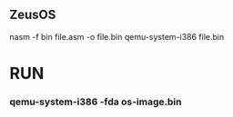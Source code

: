 ZeusOS
------------------------------------------
nasm -f bin file.asm -o file.bin
qemu-system-i386 file.bin

# RUN #
### qemu-system-i386 -fda os-image.bin ###
